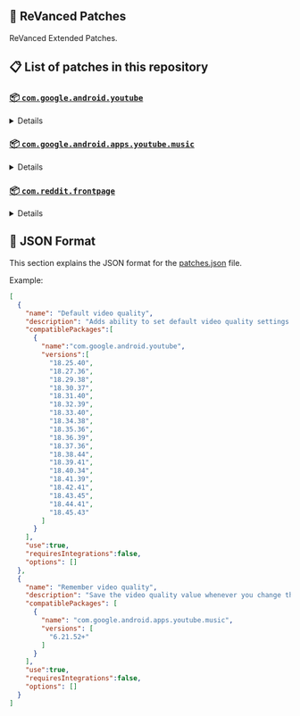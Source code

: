 ## 🧩 ReVanced Patches

ReVanced Extended Patches.

## 📋 List of patches in this repository

### [📦 `com.google.android.youtube`](https://play.google.com/store/apps/details?id=com.google.android.youtube)
<details>

| 💊 Patch | 📜 Description | 🏹 Target Version |
|:--------:|:--------------:|:-----------------:|
| `Add splash animation` | Adds old style splash animation. | 18.25.40 ~ 18.45.43 |
| `Alternative thumbnails` | Adds an option to replace video thumbnails with still image captures of the video. | 18.25.40 ~ 18.45.43 |
| `Ambient mode switch` | Bypass the restrictions of ambient mode or disable it completely. | 18.25.40 ~ 18.45.43 |
| `Append time stamps information` | Add the current video quality or playback speed in brackets next to the current time. | 18.25.40 ~ 18.45.43 |
| `Change start page` | Changes the start page of the app. | 18.25.40 ~ 18.45.43 |
| `Custom branding icon YouTube` | Change the YouTube launcher icon to the icon specified in options.json. | 18.25.40 ~ 18.45.43 |
| `Custom branding name YouTube` | Rename the YouTube app to the name specified in options.json. | 18.25.40 ~ 18.45.43 |
| `Custom double tap length` | Add 'double-tap to seek' value. | 18.25.40 ~ 18.45.43 |
| `Custom package name` | Specifies the package name for YouTube and YT Music in the MicroG build. | all |
| `Custom playback speed` | Adds more playback speed options. | 18.25.40 ~ 18.45.43 |
| `Custom player overlay opacity` | Change the opacity of the player background, when player controls are visible. | 18.25.40 ~ 18.45.43 |
| `Custom seekbar color` | Change seekbar color in video player and video thumbnails. | 18.25.40 ~ 18.45.43 |
| `Default playback speed` | Adds ability to set default playback speed settings. | 18.25.40 ~ 18.45.43 |
| `Default video quality` | Adds ability to set default video quality settings. | 18.25.40 ~ 18.45.43 |
| `Disable HDR video` | Disable HDR video. | 18.25.40 ~ 18.45.43 |
| `Disable QUIC protocol` | Disable CronetEngine's QUIC protocol. | 18.25.40 ~ 18.45.43 |
| `Disable auto captions` | Disables forced auto captions. | 18.25.40 ~ 18.45.43 |
| `Disable haptic feedback` | Disable haptic feedback when swiping. | 18.25.40 ~ 18.45.43 |
| `Disable landscape mode` | Disable landscape mode when entering fullscreen. | 18.25.40 ~ 18.45.43 |
| `Disable pip notification` | Disable pip notification when you first launch pip mode. | 18.25.40 ~ 18.45.43 |
| `Disable shorts on startup` | Disables playing YouTube Shorts when launching YouTube. | 18.25.40 ~ 18.45.43 |
| `Disable speed overlay` | Disable 'Play at 2x speed' while holding down. | 18.25.40 ~ 18.45.43 |
| `Enable bottom player gestures` | Switching to fullscreen by swiping the bottom area of the player. | 18.25.40 ~ 18.45.43 |
| `Enable compact controls overlay` | Enables compact control overlay. | 18.25.40 ~ 18.45.43 |
| `Enable debug logging` | Adds debugging options. | 18.25.40 ~ 18.45.43 |
| `Enable external browser` | Open url outside the app in an external browser. | 18.25.40 ~ 18.45.43 |
| `Enable gradient loading screen` | Enables gradient loading screen. | 18.25.40 ~ 18.45.43 |
| `Enable language switch` | Enable/disable language switch toggle. | 18.25.40 ~ 18.45.43 |
| `Enable minimized playback` | Enables minimized and background playback. | 18.25.40 ~ 18.45.43 |
| `Enable new splash animation` | Enables a new type of splash animation. | 18.25.40 ~ 18.45.43 |
| `Enable new thumbnail preview` | Enables a new type of thumbnail preview. | 18.25.40 ~ 18.45.43 |
| `Enable old quality layout` | Enables the original quality flyout menu. | 18.25.40 ~ 18.45.43 |
| `Enable open links directly` | Skips over redirection URLs to external links. | 18.25.40 ~ 18.45.43 |
| `Enable seekbar tapping` | Enables tap-to-seek on the seekbar of the video player. | 18.25.40 ~ 18.45.43 |
| `Enable song search` | Enables song search in the voice search screen. | 18.30.37 ~ 18.45.43 |
| `Enable tablet mini player` | Enables the tablet mini player layout. | 18.25.40 ~ 18.45.43 |
| `Enable tablet navigation bar` | Enables the tablet navigation bar. | 18.25.40 ~ 18.45.43 |
| `Enable wide search bar` | Replaces the search icon with a wide search bar. This will hide the YouTube logo when active. | 18.25.40 ~ 18.45.43 |
| `Force OPUS codec` | Forces the OPUS codec for audios. | 18.25.40 ~ 18.45.43 |
| `Force fullscreen` | Switch the video to fullscreen. | 18.25.40 ~ 18.45.43 |
| `Force video codec` | Forces the video codec for videos. | 18.25.40 ~ 18.45.43 |
| `Hide account menu` | Hide elements of the account menu and You tab. | 18.25.40 ~ 18.45.43 |
| `Hide animated button background` | Hides the background of the pause and play animated buttons in the Shorts player. | 18.25.40 ~ 18.45.43 |
| `Hide auto player popup panels` | Hide automatic popup panels (playlist or live chat) on video player. | 18.25.40 ~ 18.45.43 |
| `Hide autoplay button` | Hides the autoplay button in the video player. | 18.25.40 ~ 18.45.43 |
| `Hide autoplay preview` | Hides the autoplay preview container in the fullscreen. | 18.25.40 ~ 18.45.43 |
| `Hide button container` | Adds the options to hide action buttons under a video. | 18.25.40 ~ 18.45.43 |
| `Hide captions button` | Hides the captions button in the video player. | 18.25.40 ~ 18.45.43 |
| `Hide cast button` | Hides the cast button in the video player. | 18.25.40 ~ 18.45.43 |
| `Hide category bar` | Hides the category bar in feeds. | 18.25.40 ~ 18.45.43 |
| `Hide channel avatar section` | Hides the channel avatar section of the subscription feed. | 18.25.40 ~ 18.45.43 |
| `Hide channel profile components` | Hides channel profile components. | 18.25.40 ~ 18.45.43 |
| `Hide channel watermark` | Hides creator's watermarks on videos. | 18.25.40 ~ 18.45.43 |
| `Hide collapse button` | Hides the collapse button in the video player. | 18.25.40 ~ 18.45.43 |
| `Hide comment component` | Hides components related to comments. | 18.25.40 ~ 18.45.43 |
| `Hide crowdfunding box` | Hides the crowdfunding box between the player and video description. | 18.25.40 ~ 18.45.43 |
| `Hide description components` | Hides description components. | 18.25.40 ~ 18.45.43 |
| `Hide double tap overlay filter` | Hides the double tap dark filter layer. | 18.25.40 ~ 18.45.43 |
| `Hide end screen cards` | Hides the suggested video cards at the end of a video in fullscreen. | 18.25.40 ~ 18.45.43 |
| `Hide end screen overlay` | Hide end screen overlay on swipe controls. | 18.25.40 ~ 18.45.43 |
| `Hide feed flyout panel` | Hides feed flyout panel components. | 18.25.40 ~ 18.45.43 |
| `Hide filmstrip overlay` | Hide filmstrip overlay on swipe controls. | 18.25.40 ~ 18.45.43 |
| `Hide floating microphone` | Hides the floating microphone button which appears in search. | 18.25.40 ~ 18.45.43 |
| `Hide fullscreen panels` | Hides video description and comments panel in fullscreen view. | 18.25.40 ~ 18.45.43 |
| `Hide general ads` | Hides general ads. | 18.25.40 ~ 18.45.43 |
| `Hide handle` | Hides the handle in the account switcher and You tab. | 18.25.40 ~ 18.45.43 |
| `Hide info cards` | Hides info-cards in videos. | 18.25.40 ~ 18.45.43 |
| `Hide latest videos button` | Hides latest videos button in home feed. | 18.25.40 ~ 18.45.43 |
| `Hide layout components` | Hides general layout components. | 18.25.40 ~ 18.45.43 |
| `Hide load more button` | Hides the button under videos that loads similar videos. | 18.25.40 ~ 18.45.43 |
| `Hide mix playlists` | Hides mix playlists in feed. | 18.25.40 ~ 18.45.43 |
| `Hide music button` | Hides the YouTube Music button in the video player. | 18.25.40 ~ 18.45.43 |
| `Hide navigation buttons` | Adds options to hide or change navigation buttons. | 18.25.40 ~ 18.45.43 |
| `Hide navigation label` | Hide navigation bar labels. | 18.25.40 ~ 18.45.43 |
| `Hide player button background` | Hide player button background. | 18.25.40 ~ 18.45.43 |
| `Hide player flyout panel` | Hides player flyout panel components. | 18.25.40 ~ 18.45.43 |
| `Hide previous next button` | Hides the previous and next button in the player controller. | 18.25.40 ~ 18.45.43 |
| `Hide search term thumbnail` | Hide thumbnails in the search term history. | 18.25.40 ~ 18.45.43 |
| `Hide seek message` | Hides the 'Slide left or right to seek' or 'Release to cancel' message container. | 18.25.40 ~ 18.45.43 |
| `Hide seekbar` | Hides the seekbar in video player and video thumbnails. | 18.25.40 ~ 18.45.43 |
| `Hide shorts components` | Hides other Shorts components. | 18.25.40 ~ 18.45.43 |
| `Hide snack bar` | Hides the snack bar action popup. | 18.25.40 ~ 18.45.43 |
| `Hide suggested actions` | Hide the suggested actions bar inside the player. | 18.25.40 ~ 18.45.43 |
| `Hide suggested video overlay` | Hide the suggested video overlay to play next. | 18.25.40 ~ 18.45.43 |
| `Hide suggestions shelf` | Hides the suggestions shelf. | 18.25.40 ~ 18.45.43 |
| `Hide time stamp` | Hides timestamp in video player. | 18.25.40 ~ 18.45.43 |
| `Hide toolbar button` | Hide the button in the toolbar. | 18.25.40 ~ 18.45.43 |
| `Hide tooltip content` | Hides the tooltip box that appears on first install. | 18.25.40 ~ 18.45.43 |
| `Hide trending searches` | Hide trending searches in the search bar. | 18.25.40 ~ 18.45.43 |
| `Hide video ads` | Hides ads in the video player. | 18.25.40 ~ 18.45.43 |
| `Hide voice search button` | Hide voice search button in search bar. | 18.25.40 ~ 18.45.43 |
| `Layout switch` | Tricks the dpi to use some tablet/phone layouts. | 18.25.40 ~ 18.45.43 |
| `MaterialYou` | Enables MaterialYou theme for Android 12+ | 18.25.40 ~ 18.45.43 |
| `MicroG support` | Allows ReVanced Extended to run without root and under a different package name with MicroG. | 18.25.40 ~ 18.45.43 |
| `Overlay buttons` | Add overlay buttons to the player. | 18.25.40 ~ 18.45.43 |
| `Premium heading` | Show or hide the premium heading. | 18.25.40 ~ 18.45.43 |
| `Quick actions components` | Adds options to customize quick action components in fullscreen. | 18.25.40 ~ 18.45.43 |
| `Return YouTube Dislike` | Shows the dislike count of videos using the Return YouTube Dislike API. | 18.25.40 ~ 18.45.43 |
| `Sanitize sharing links` | Removes tracking query parameters from the URLs when sharing links. | 18.25.40 ~ 18.45.43 |
| `Settings` | Applies mandatory patches to implement ReVanced Extended settings into the application. | 18.25.40 ~ 18.45.43 |
| `Shorts outline button` | Apply the outline icon to the action button of the Shorts player. | 18.25.40 ~ 18.45.43 |
| `SponsorBlock` | Integrates SponsorBlock which allows skipping video segments such as sponsored content. | 18.25.40 ~ 18.45.43 |
| `Spoof app version` | Spoof the YouTube client version. | 18.25.40 ~ 18.45.43 |
| `Spoof device dimensions` | Spoofs the device dimensions in order to unlock higher video qualities that may not be available on your device. | 18.25.40 ~ 18.45.43 |
| `Spoof player parameters` | Spoofs player parameters to prevent playback issues. | 18.25.40 ~ 18.45.43 |
| `Swipe controls` | Adds volume and brightness swipe controls. | 18.25.40 ~ 18.45.43 |
| `Theme` | Change the app's theme to the values specified in options.json. | 18.25.40 ~ 18.45.43 |
| `Translations` | Add Crowdin translations for YouTube. | 18.25.40 ~ 18.45.43 |
</details>

### [📦 `com.google.android.apps.youtube.music`](https://play.google.com/store/apps/details?id=com.google.android.apps.youtube.music)
<details>

| 💊 Patch | 📜 Description | 🏹 Target Version |
|:--------:|:--------------:|:-----------------:|
| `Amoled` | Applies pure black theme on some components. | 6.21.52+ |
| `Background play` | Enables playing music in the background. | 6.21.52+ |
| `Bitrate default value` | Set the audio quality to "Always High" when you first install the app. | 6.21.52+ |
| `Certificate spoof` | Spoofs the YouTube Music certificate for Android Auto. | 6.21.52+ |
| `Change start page` | Changes the start page of the app. | 6.21.52+ |
| `Custom branding icon YouTube Music` | Change the YouTube Music launcher icon to the icon specified in options.json. | 6.21.52+ |
| `Custom branding name YouTube Music` | Rename the YouTube Music app to the name specified in options.json. | 6.21.52+ |
| `Custom package name` | Specifies the package name for YouTube and YT Music in the MicroG build. | 6.21.52+ |
| `Custom playback speed` | Adds more playback speed options. | 6.21.52+ |
| `Disable auto captions` | Disables forced auto captions. | 6.21.52+ |
| `Enable black navigation bar` | Sets the navigation bar color to black. | 6.21.52+ |
| `Enable color match player` | Matches the color of the mini player and the fullscreen player. | 6.21.52+ |
| `Enable compact dialog` | Enable compact dialog on phone. | 6.21.52+ |
| `Enable custom filter` | Enables custom filter to hide layout components. | 6.21.52+ |
| `Enable debug logging` | Adds debugging options. | 6.21.52+ |
| `Enable force minimized player` | Keep player permanently minimized even if another track is played. | 6.21.52+ |
| `Enable landscape mode` | Enables entry into landscape mode by screen rotation on the phone. | 6.21.52+ |
| `Enable minimized playback` | Enables minimized playback on Kids music. | 6.21.52+ |
| `Enable new player background` | Enable new player background. | 6.21.52+ |
| `Enable old player layout` | Return the player layout to old style. Deprecated on YT Music 6.31.55+ | 6.21.52+ |
| `Enable old style library shelf` | Return the library shelf to old style. | 6.21.52+ |
| `Enable old style miniplayer` | Return the miniplayers to old style. | 6.21.52+ |
| `Enable opus codec` | Enable opus codec when playing audio. | 6.21.52+ |
| `Enable playback speed` | Add playback speed button to the flyout panel. | 6.21.52+ |
| `Enable sleep timer` | Add sleep timer to flyout menu. | 6.21.52+ |
| `Enable zen mode` | Adds a grey tint to the video player to reduce eye strain. | 6.21.52+ |
| `Exclusive audio playback` | Enables the option to play music without video. | 6.21.52+ |
| `Hide account menu` | Hide account menu elements. | 6.21.52+ |
| `Hide action bar component` | Hides action bar components or replaces the offline download button with an external download button. | 6.21.52+ |
| `Hide button shelf` | Hides the button shelf from homepage and explorer. | 6.21.52+ |
| `Hide carousel shelf` | Hides the carousel shelf from homepage and explorer. | 6.21.52+ |
| `Hide cast button` | Hides the cast button. | 6.21.52+ |
| `Hide category bar` | Hides the music category bar at the top of the homepage. | 6.21.52+ |
| `Hide channel guidelines` | Hides channel guidelines at the top of comments. | 6.21.52+ |
| `Hide emoji picker` | Hides emoji picker at the comments box. | 6.21.52+ |
| `Hide flyout panel` | Hides flyout panel components. | 6.21.52+ |
| `Hide general ads` | Hides general ads. | 6.21.52+ |
| `Hide get premium` | Hides "Get Premium" label from the account menu or settings. | 6.21.52+ |
| `Hide handle` | Hides the handle in the account switcher. | 6.21.52+ |
| `Hide history button` | Hides history button in toolbar. | 6.21.52+ |
| `Hide navigation bar component` | Hides navigation bar components. | 6.21.52+ |
| `Hide new playlist button` | Hides the "New playlist" button in the library. | 6.21.52+ |
| `Hide playlist card` | Hides the playlist card from homepage. | 6.21.52+ |
| `Hide taste builder` | Hides the "Tell us which artists you like" card from homepage. | 6.21.52+ |
| `Hide terms container` | Hides terms of service container at the account menu. | 6.21.52+ |
| `Hide tooltip content` | Hides the tooltip box that appears on first install. | 6.21.52+ |
| `Hide voice search button` | Hide voice search button in search bar. | 6.21.52+ |
| `MicroG support` | Allows ReVanced Extended Music to run without root and under a different package name with MicroG. | 6.21.52+ |
| `Remember playback speed` | Save the playback speed value whenever you change the playback speed. | 6.21.52+ |
| `Remember repeat state` | Remembers the state of the repeat. | 6.21.52+ |
| `Remember shuffle state` | Remembers the state of the shuffle. | 6.21.52+ |
| `Remember video quality` | Save the video quality value whenever you change the video quality. | 6.21.52+ |
| `Replace cast button` | Replace the cast button in the player with the open music button. | 6.21.52+ |
| `Replace dismiss queue` | Replace dismiss queue menu to watch on YouTube. | 6.21.52+ |
| `Return YouTube Dislike` | Shows the dislike count of videos using the Return YouTube Dislike API. | 6.21.52+ |
| `Sanitize sharing links` | Removes tracking query parameters from the URLs when sharing links. | 6.21.52+ |
| `Settings` | Adds settings for ReVanced Extended to YouTube Music. | 6.21.52+ |
| `SponsorBlock` | Integrates SponsorBlock which allows skipping video segments such as sponsored content. | 6.21.52+ |
| `Spoof app version` | Spoof the YouTube Music client version. | 6.21.52+ |
| `Translations` | Add Crowdin translations for YouTube Music. | 6.21.52+ |
</details>

### [📦 `com.reddit.frontpage`](https://play.google.com/store/apps/details?id=com.reddit.frontpage)
<details>

| 💊 Patch | 📜 Description | 🏹 Target Version |
|:--------:|:--------------:|:-----------------:|
| `Change package name` | Specifies the package name for Reddit. | all |
| `Custom branding name Reddit` | Rename the Reddit app to the name specified in options.json. | all |
| `Disable screenshot popup` | Disables the popup that shows up when taking a screenshot. | all |
| `Hide ads` | Hides ads from the Reddit. | all |
| `Hide navigation buttons` | Hide buttons at navigation bar. | all |
| `Hide recently visited shelf` | Hides recently visited shelf in sidebar. | all |
| `Hide toolbar button` | Hides 'r/place' button or 'reddit recap' button in the toolbar. | all |
| `Open links directly` | Skips over redirection URLs to external links. | all |
| `Open links externally` | Open links outside of the app directly in your browser. | all |
| `Premium icon` | Unlocks premium icons. | all |
| `Sanitize sharing links` | Removes tracking query parameters from the URLs when sharing links. | all |
| `Settings` | Adds ReVanced Extended settings to Reddit. | all |
</details>



## 📝 JSON Format

This section explains the JSON format for the [patches.json](patches.json) file.

Example:

```json
[
  {
    "name": "Default video quality",
    "description": "Adds ability to set default video quality settings.",
    "compatiblePackages":[
      {
        "name":"com.google.android.youtube",
        "versions":[
          "18.25.40",
          "18.27.36",
          "18.29.38",
          "18.30.37",
          "18.31.40",
          "18.32.39",
          "18.33.40",
          "18.34.38",
          "18.35.36",
          "18.36.39",
          "18.37.36",
          "18.38.44",
          "18.39.41",
          "18.40.34",
          "18.41.39",
          "18.42.41",
          "18.43.45",
          "18.44.41",
          "18.45.43"
        ]
      }
    ],
    "use":true,
    "requiresIntegrations":false,
    "options": []
  },
  {
    "name": "Remember video quality",
    "description": "Save the video quality value whenever you change the video quality.",
    "compatiblePackages": [
      {
        "name": "com.google.android.apps.youtube.music",
        "versions": [
          "6.21.52+"
        ]
      }
    ],
    "use":true,
    "requiresIntegrations":false,
    "options": []
  }
]
```